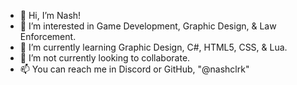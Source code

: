 - 👋 Hi, I’m Nash!
- 👀 I’m interested in Game Development, Graphic Design, & Law Enforcement.
- 🌱 I’m currently learning Graphic Design, C#, HTML5, CSS, & Lua.
- 💞️ I’m not currently looking to collaborate.
- 📫 You can reach me in Discord or GitHub, "@nashclrk"
